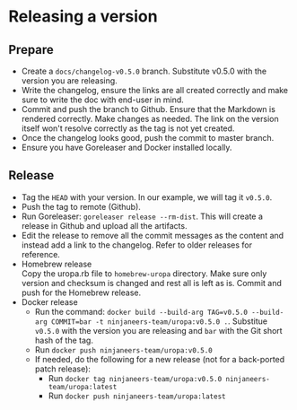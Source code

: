 # Releasing a version


## Prepare

- Create a `docs/changelog-v0.5.0` branch. Substitute v0.5.0 with the version
  you are releasing.
- Write the changelog, ensure the links are all created correctly and
  make sure to write the doc with end-user in mind.
- Commit and push the branch to Github. Ensure that the Markdown is rendered
  correctly. Make changes as needed. The link on the version itself won't
  resolve correctly as the tag is not yet created.
- Once the changelog looks good, push the commit to master branch.
- Ensure you have Goreleaser and Docker installed locally.

## Release

- Tag the `HEAD` with your version. In our example, we will tag it `v0.5.0`.
- Push the tag to remote (Github).
- Run Goreleaser: `goreleaser release --rm-dist`. This will create
  a release in Github and upload all the artifacts.
- Edit the release to remove all the commit messages as the content and
  instead add a link to the changelog. Refer to older releases for reference.
- Homebrew release  
  Copy the uropa.rb file to `homebrew-uropa` directory.
  Make sure only version and checksum is changed and rest all is left as is.
  Commit and push for the Homebrew release.
- Docker release  
  - Run the command:
    `docker build --build-arg TAG=v0.5.0 --build-arg COMMIT=bar -t ninjaneers-team/uropa:v0.5.0 .`.
    Substitue `v0.5.0` with the version you are releasing and `bar` with the 
    Git short hash of the tag.
  - Run `docker push ninjaneers-team/uropa:v0.5.0`
  - If needed, do the following for a new release (not for a back-ported
    patch release):
    - Run `docker tag ninjaneers-team/uropa:v0.5.0 ninjaneers-team/uropa:latest`
    - Run `docker push ninjaneers-team/uropa:latest`

